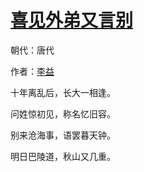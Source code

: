 # [喜见外弟又言别](http://so.gushiwen.org/view_14928.aspx)

朝代：唐代

作者：[李益](http://so.gushiwen.org/author_484.aspx)

十年离乱后，长大一相逢。

问姓惊初见，称名忆旧容。

别来沧海事，语罢暮天钟。

明日巴陵道，秋山又几重。

